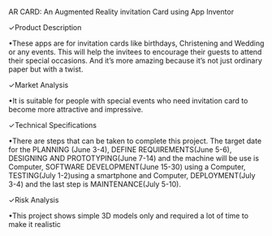 AR CARD: An Augmented Reality invitation Card using App Inventor

✓Product Description

•These apps are for invitation cards like birthdays, 
Christening and Wedding or any events. This will help the invitees to encourage
their guests to attend their special occasions. And it’s more amazing because it’s not 
just ordinary paper but with a twist.

✓Market Analysis

•It is suitable for people with special events who
need invitation card to become more attractive and impressive.

✓Technical Specifications 

•There are steps that can be taken to complete this project.
The target date for the PLANNING (June 3-4), DEFINE REQUIREMENTS(June 5-6), 
DESIGNING AND PROTOTYPING(June 7-14) and the machine  will be use is Computer, 
SOFTWARE DEVELOPMENT(June 15-30) using a Computer, TESTING(July 1-2)using a smartphone
 and Computer, 
DEPLOYMENT(July 3-4) and the last step is MAINTENANCE(July 5-10).

✓Risk Analysis

•This project shows simple 3D models only and required a lot of 
time to make it realistic
